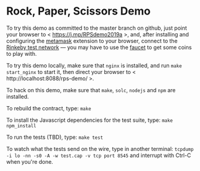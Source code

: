 Rock, Paper, Scissors Demo
==========================

To try this demo as committed to the master branch on github,
just point your browser to < https://j.mp/RPSdemo2019a >,
and, after installing and configuring the [metamask](https://metamask.io) extension
to your browser, connect to the [Rinkeby test network](https://rinkeby.io/)
— you may have to use the [faucet](https://rinkeby.io/#faucet) to get some coins to play with.

To try this demo locally, make sure that `nginx` is installed,
and run `make start_nginx` to start it, then
direct your browser to < http://localhost:8088/rps-demo/ >.

To hack on this demo, make sure that `make`, `solc`, `nodejs` and `npm` are installed.

To rebuild the contract, type: `make`

To install the Javascript dependencies for the test suite, type: `make npm_install`

To run the tests (TBD), type: `make test`

To watch what the tests send on the wire, type in another terminal:
`tcpdump -i lo -nn -s0 -A -w test.cap -v tcp port 8545`
and interrupt with Ctrl-C when you're done.
